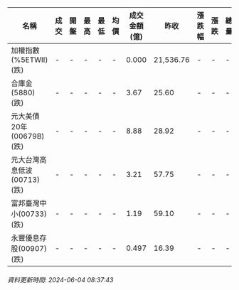 | 名稱 | 成交 | 開盤 | 最高 | 最低 | 均價 | 成交金額(億) | 昨收 | 漲跌幅 | 漲跌 | 總量 | 昨量 | 振幅 |
| -------- | -------- | -------- | -------- |-------- | -------- | -------- |-------- |-------- |-------- | -------- | -------- |-------- |
|加權指數(%5ETWII) (跌)|-|-|-|-|-|0.000|21,536.76|-|-|-|-|0.00%|
|合庫金(5880) (跌)|-|-|-|-|-|3.67|25.60|-|-|-|-|0.00%|
|元大美債20年(00679B) (跌)|-|-|-|-|-|8.88|28.92|-|-|-|-|0.00%|
|元大台灣高息低波(00713) (跌)|-|-|-|-|-|3.21|57.75|-|-|-|-|0.00%|
|富邦臺灣中小(00733) (跌)|-|-|-|-|-|1.19|59.10|-|-|-|-|0.00%|
|永豐優息存股(00907) (跌)|-|-|-|-|-|0.497|16.39|-|-|-|-|0.00%|
###### 資料更新時間: 2024-06-04 08:37:43